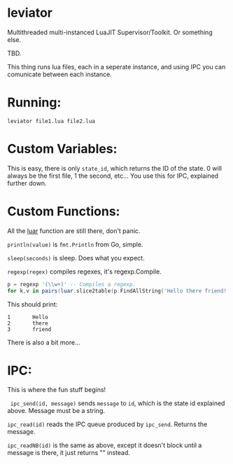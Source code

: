 # leviator
Multithreaded multi-instanced LuaJIT Supervisor/Toolkit. Or something else.

TBD.

This thing runs lua files, each in a seperate instance, and using IPC you can comunicate between each instance.

# Running:
`leviator file1.lua file2.lua`

# Custom Variables:
This is easy, there is only `state_id`, which returns the ID of the state.
0 will always be the first file, 1 the second, etc...
You use this for IPC, explained further down.

# Custom Functions:
All the [luar](https://github.com/vifino/luar) function are still there, don't panic.

`println(value)` is `fmt.Println` from Go, simple.

`sleep(seconds)` is sleep. Does what you expect.

`regexp(regex)` compiles regexes, it's regexp.Compile.
```lua
p = regexp '(\\w+)' -- Compiles a regexp.
for k,v in pairs(luar.slice2table(p.FindAllString('Hello there friend!',3))) do print(k,v) end
```
This should print:
```
1       Hello
2       there
3       friend
```

There is also a bit more...

# IPC:
This is where the fun stuff begins!

` ipc_send(id, message)` sends `message` to `id`, which is the state id explained above. Message must be a string.

`ipc_read(id)` reads the IPC queue produced by `ipc_send`. Returns the message.

`ipc_readNB(id)` is the same as above, except it doesn't block until a message is there, it just returns "" instead.
